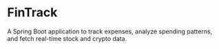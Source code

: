 # FinTrack
A Spring Boot application to track expenses, analyze spending patterns, and fetch real-time stock and crypto data.
